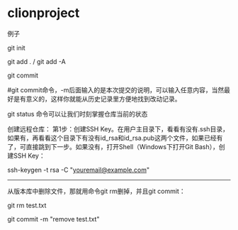 # clionproject
例子


git init  

git add . / git add -A

git commit  

#git commit命令，-m后面输入的是本次提交的说明，可以输入任意内容，当然最好是有意义的，这样你就能从历史记录里方便地找到改动记录。

git status 命令可以让我们时刻掌握仓库当前的状态

创建远程仓库：
第1步：创建SSH Key。在用户主目录下，看看有没有.ssh目录，如果有，再看看这个目录下有没有id_rsa和id_rsa.pub这两个文件，如果已经有了，可直接跳到下一步。如果没有，打开Shell（Windows下打开Git Bash），创建SSH Key：

ssh-keygen -t rsa -C "youremail@example.com"

----------------------------------------------------------------------------
从版本库中删除文件，那就用命令git rm删掉，并且git commit：

git rm test.txt

git commit -m "remove test.txt"
